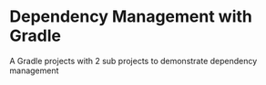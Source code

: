 # Dependency Management with Gradle
A Gradle projects with 2 sub projects to demonstrate dependency management 
